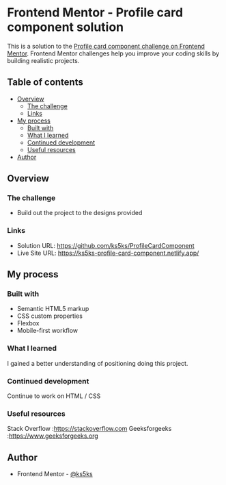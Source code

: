 # Frontend Mentor - Profile card component solution

This is a solution to the [Profile card component challenge on Frontend Mentor](https://www.frontendmentor.io/challenges/profile-card-component-cfArpWshJ). Frontend Mentor challenges help you improve your coding skills by building realistic projects.

## Table of contents

- [Overview](#overview)
  - [The challenge](#the-challenge)
  - [Links](#links)
- [My process](#my-process)
  - [Built with](#built-with)
  - [What I learned](#what-i-learned)
  - [Continued development](#continued-development)
  - [Useful resources](#useful-resources)
- [Author](#author)

## Overview

### The challenge

- Build out the project to the designs provided

### Links

- Solution URL: https://github.com/ks5ks/ProfileCardComponent
- Live Site URL: https://ks5ks-profile-card-component.netlify.app/

## My process

### Built with

- Semantic HTML5 markup
- CSS custom properties
- Flexbox
- Mobile-first workflow

### What I learned

I gained a better understanding of positioning doing this project.

### Continued development

Continue to work on HTML / CSS

### Useful resources

Stack Overflow :https://stackoverflow.com
Geeksforgeeks :https://www.geeksforgeeks.org

## Author

- Frontend Mentor - [@ks5ks](https://www.frontendmentor.io/profile/ks5ks)
